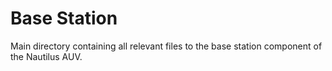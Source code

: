 # Base Station
Main directory containing all relevant files to the base station component of the Nautilus AUV.